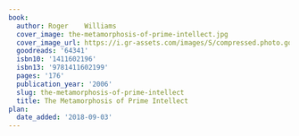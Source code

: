 ```yaml
---
book:
  author: Roger    Williams
  cover_image: the-metamorphosis-of-prime-intellect.jpg
  cover_image_url: https://i.gr-assets.com/images/S/compressed.photo.goodreads.com/books/1347689279l/64341.jpg
  goodreads: '64341'
  isbn10: '1411602196'
  isbn13: '9781411602199'
  pages: '176'
  publication_year: '2006'
  slug: the-metamorphosis-of-prime-intellect
  title: The Metamorphosis of Prime Intellect
plan:
  date_added: '2018-09-03'
---
```

